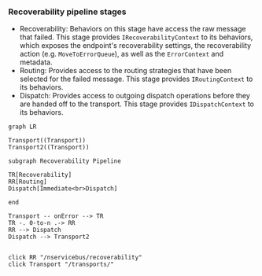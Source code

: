 ### Recoverability pipeline stages

* Recoverability: Behaviors on this stage have access the raw message that failed. This stage provides `IRecoverabilityContext` to its behaviors, which exposes the endpoint's recoverability settings, the recoverability action (e.g. `MoveToErrorQueue`), as well as the `ErrorContext` and metadata.
* Routing: Provides access to the routing strategies that have been selected for the failed message. This stage provides `IRoutingContext` to its behaviors.
* Dispatch: Provides access to outgoing dispatch operations before they are handed off to the transport. This stage provides `IDispatchContext` to its behaviors.

``` mermaid
graph LR

Transport((Transport))
Transport2((Transport))

subgraph Recoverability Pipeline

TR[Recoverability]
RR[Routing]
Dispatch[Immediate<br>Dispatch]

end

Transport -- onError --> TR
TR -. 0-to-n .-> RR
RR --> Dispatch
Dispatch --> Transport2


click RR "/nservicebus/recoverability"
click Transport "/transports/"
```

